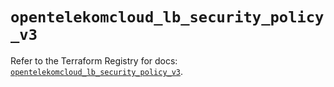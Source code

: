 # `opentelekomcloud_lb_security_policy_v3`

Refer to the Terraform Registry for docs: [`opentelekomcloud_lb_security_policy_v3`](https://registry.terraform.io/providers/opentelekomcloud/opentelekomcloud/1.36.18/docs/resources/lb_security_policy_v3).
